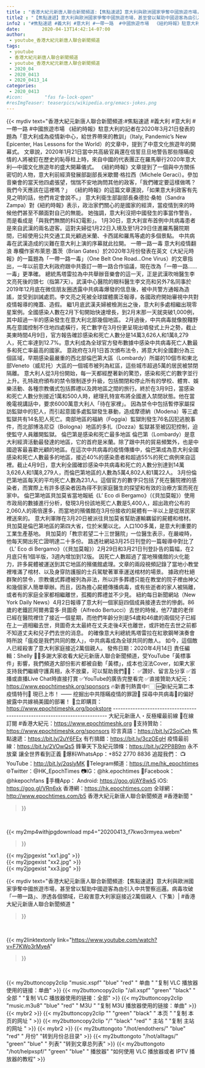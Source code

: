 ```yaml
---
title : "香港大紀元新唐人聯合新聞頻道:【焦點速遞】意大利與歐洲國家爭奪中國旅遊市場，甚至曾以幫助中國遊客為由引入中共警察巡邏。病毒攻破「一帶一路」、滲透各個領域，已殺害意大利家庭接近2萬個親人（下集）| #香港大紀元新唐人聯合新聞頻道 "
title2 : "【焦點速遞】意大利與歐洲國家爭奪中國旅遊市場，甚至曾以幫助中國遊客為由引入中共警察巡邏。病毒攻破「一帶一路」、滲透各個領域，已殺害意大利家庭接近2萬個親人（下集）| #香港大紀元新唐人聯合新聞頻道 "
info2 : "#焦點速遞 #義大利 #意大利 #一帶一路  #中國旅遊市場  《紐約時報》駐意大利的記者在2020年3月21日發表的題為「意大利成為疫情新中心，給世界帶來的教訓」（Italy, Pandemic’s New Epicenter, Has Lessons for the World）的文章中，提到了中意文化旅遊年的開幕式。  文章說，2020年1月21日當中共高級官員還在信誓旦旦地警告那些隱瞞疫情的人將被釘在歷史的恥辱柱上時，來自中國的代表團正在羅馬舉行2020年意大利—中國文化旅遊年的盛大開幕儀式。 《紐約時報》文章提到了一個與中方關係密切的人物，意大利前經濟發展部副部長米歇爾·格拉西（Michele Geraci）。參加音樂會的當天他四處張望，惴惴不安地詢問其他的政客，「我們確定要這樣做嗎？我們今天應該在這裡嗎？」  《紐約時報》的這篇文章還說，「如果意大利政客有先見之明的話，他們肯定會說不。」  意大利衛生部副部長桑德拉·桑帕（Sandra Zampa）對《紐約時報》表示，政治家們關心的是國家的經濟，當疫情到來的時候他們甚至不願面對自己的無能。  她強調，意大利沒把中國發生的事當作警告，而是看成是「與我們無關的科幻電影」。  1月30日，意大利宣布首例中共病毒患者是來自武漢的兩名遊客。這對夫婦從1月22日入境及至1月29日住進羅馬醫院期間，已經使用公共交通工具光顧過米蘭、卡西諾和羅馬等處的多個景點。  中共病毒在武漢造成的災難在意大利上演的序幕就此拉開。  一帶一路一毒 意大利疫情翻浪  專欄作家布萊恩·蓋茨（Brian Gates）於2020年3月份發表在英文《大紀元時報》的一篇題為「一帶一路一毒」（One Belt One Road…One Virus）的文章指出，一年以前意大利政府跟中共簽訂一帶一路合作協議，現在改為「一帶一路……一毒」更準確。  總統馬塔雷拉為中共舉辦音樂會的這一天，正是武漢吹哨醫生李文亮死後的頭七（指第7天）。武漢中心醫院的眼科醫生李文亮和另外7名同事於2019年12月底在微信朋友圈透露中共病毒爆發的信息後，被中共警方通報為造謠，並受到訓誡處罰。李文亮之死被全球媒體廣泛報導，各國政府開始審視中共對疫情報導的掩蓋、造假。  繼1月底武漢夫婦被檢測出之後，意大利多處相繼出現零星案例。全國感染人數在2月下旬開始快速增長，到2月末那一天就突破1,000例，其中超過一半的感染發生在意大利北部幾個地區。  2月過後，中共病毒就像脫韁野馬在意國控制不住地四處橫行，死亡數字在3月份更呈現出噴發式上升之勢，截止美東時間4月9日，官方報告確診感染和死亡人數分是14萬3,626人和1萬8,279人，死亡率達到12.7%。意大利成為全球官方發布數據中感染中共病毒死亡人數最多和死亡率最高的國家。  意政府在3月1日首次頒布法令，將意大利全國劃分為三個區域，早期感染最嚴重的西北部倫巴第大區（Lombardy）所屬的10個市和東北部Veneto（威尼托）大區的一個城市被列為紅區，這些城市超過5萬的居民被禁閉隔離。  意大利人從3月份開始，每一天都經歷著新的驚恐，感染和死亡的數字並行上升。孔特政府頒布的禁令限制逐步升級，包括關閉和停止所有的學校、體育、娛樂活動、各種宗教儀式包括葬禮以及跨地區之間的旅行。終於在3月9日，當感染和死亡人數分別接近1萬和500人時，總理孔特宣布將全國進入禁閉狀態。他在當晚電視講話中，要求6000萬意大利人「待在家裡」。  因為禁令中包括暫停家屬探訪監獄中的犯人，而引起意國多處監獄發生暴動，造成摩德納（Modena）等三處監獄共有14名犯人死亡。南部地區的福納（Foggia）監獄則發生76名囚犯逃脫事件，而北部博洛尼亞（Bologna）地區的多扎（Dozza）監獄甚至被囚犯控制，迫使監守人員離開監獄。  倫巴第是感染和死亡最多地區  倫巴第（Lombardy）是意大利經濟活動最發達的地區，它的首府是米蘭。除了跟中共的貿易頻繁外，也是中國遊客最喜歡光顧的地區。在這次中共病毒的疫情傳播中，倫巴第成為意大利全國感染和死亡人數最多的地區，接近40%的感染患者和超過55%的死亡病例來自這裡。截止4月9日，意大利全國確診感染中共病毒和死亡的人數分別達到14萬3,626人和1萬8,279人，而倫巴第地區的人數為5萬4,802人和1萬22人。  3月份倫巴第地區每天的平均死亡人數為231人。這個官方的數字只包括了死在醫院裡的感染者，而實際上有許多感染者因為得不到家庭醫生的探望和有效的治療方案而死在家中。  倫巴第地區貝加莫省當地報紙《L’ Eco di Bergamo》（《貝加莫報》）使用市政局的數據進行分析，發現3月份該地死亡人數是5,400人，超出政府公布的2,060人的兩倍還多，而當地的殯儀館在3月份接收的屍體有一半以上是從居民家裡送來的。  意大利軍隊在3月20日被派往貝加莫省幫助運輸羈留的屍體和棺材。貝加莫是倫巴第地區的第四大省，位於米蘭以北，人口100多萬，是意大利重要的工業生產基地。  貝加莫的「教宗若望二十三世醫院」一位醫生表示，在嚴峻時，他每天開出死亡證明達二十多份。  路透社網站3月25日刊登的一篇報導中對比了《L’ Eco di Bergamo》（《貝加莫報》）2月29日和3月21日刊登訃告的篇幅，在2月底只有1個半版，3週內增加到12版。  因死亡人數超過了當地殯儀館的火化能力，許多屍體被運送到其它地區的殯儀館處理。文章的兩段視頻記錄了當地小教堂裡堆滿了棺材、以及身穿防護服的士兵駕駛著軍車運送棺材的場景。  據政府杜絕群聚的禁令，宗教儀式葬禮被列為非法，所以許多葬禮只能在教堂的院子裡由神父和幾個家人簡單舉辦。而且，因為擔心屍體傳播病毒，或有些逝者的家人被隔離，或者有的家庭全家都相繼離世，孤獨的葬禮並不少見。  紐約每日新聞網站（New York Daily News）4月2日報導了意大利一個家庭四個成員接連去世的慘劇。86歲的老鐵匠阿爾弗雷多·貝圖奇（Alfredo Bertucci）去世的時候，他77歲的老伴已經在醫院裡住了接近一個星期，而他們年齡分別是54歲和46歲的兩個兒子已經在上一週相繼去世，貝圖奇太太最終在丈夫走後4天也離世，或許她在去世之前都不知道丈夫和兒子們去世的消息。  的確像意大利總統馬塔雷拉在紅歌鋼琴演奏會時所說「瘟疫是我們共同的敵人」，中共病毒成為全球共同的敵人。  如今，這個敵人已經殺害了意大利家庭接近2萬個親人。  發佈日期：2020年4月14日 責任編輯：Shelly  🙏🏻多謝大家收看大紀元新唐人聯合新聞頻道，受YouTube「黃標事件」影響，我們頻道大部份影片都被自動「黃標」，成本也沒法Cover，如果大家支持我們繼續守護真相，永不放棄，可以幫助我們💪🏻： ✅讚好、留言及分享 ✅首播或直播Live Chat時直接打賞 ✅YouTube的廣告完整看完 ✅直接贊助大紀元：https://www.epochtimeshk.org/sponsors  🔥新書刊熱賣中👇🏻 🆕新紀元第二本疫情特刊📔 現已上市！ —— 挖掘出中共隱瞞疫情的罪證🔎  探尋中共病毒🦠的偏好 披露中共嫁禍美國的部署！ 🛒立即購買：https://www.epochtimeshk.org/bookstore  --------------------------------------------------------------------------- 大紀元新唐人・反極權最前線 📰在線訂閱 #香港大紀元：https://www.epochtimeshk.org 💎支持贊助：https://www.epochtimeshk.org/sponsors  珍言真語：https://bit.ly/2SoiCeh 焦點速遞：https://bit.ly/2uY6FEx 有冇搞錯：https://bit.ly/3czOEgH 疫情最前線：https://bit.ly/2VOwQs5 鋒筆天下及紀元頭條：https://bit.ly/2PP8B9m  永不放棄 讓全世界看到正義 📩爆料WhatsApp：+852 2770 8836  追蹤我們： 📺YouTube：http://bit.ly/2qslyMK 📣Telegram頻道：https://t.me/hk_epochtimes 🌐Twitter：@HK_EpochTimes 📷IG：@hk.epochtimes 👥Facebook：@hkepochfans  📲手機App： Android: https://goo.gl/AY8wk5 iOS: https://goo.gl/VRn6xk  香港網：https://hk.epochtimes.com 全球網：http://www.epochtimes.com/b5  香港大紀元新唐人聯合新聞頻道 #香港新聞 "
date:        2020-04-13T14:42:14-07:00
author:
 - youtube_香港大紀元新唐人聯合新聞頻道
tags:
 - youtube
 - 香港大紀元新唐人聯合新聞頻道
 - youtube_香港大紀元新唐人聯合新聞頻道
 - 2020_04
 - 2020_0413
 - 2020_0413_14
categories:
 - 2020_0413
#icon:        "fas fa-lock-open"
#resImgTeaser: teaserpics/wikipedia.org/emacs-jokes.png
---
```


{{< mydiv text="香港大紀元新唐人聯合新聞頻道:#焦點速遞 #義大利 #意大利 #一帶一路  #中國旅遊市場  《紐約時報》駐意大利的記者在2020年3月21日發表的題為「意大利成為疫情新中心，給世界帶來的教訓」（Italy, Pandemic’s New Epicenter, Has Lessons for the World）的文章中，提到了中意文化旅遊年的開幕式。  文章說，2020年1月21日當中共高級官員還在信誓旦旦地警告那些隱瞞疫情的人將被釘在歷史的恥辱柱上時，來自中國的代表團正在羅馬舉行2020年意大利—中國文化旅遊年的盛大開幕儀式。 《紐約時報》文章提到了一個與中方關係密切的人物，意大利前經濟發展部副部長米歇爾·格拉西（Michele Geraci）。參加音樂會的當天他四處張望，惴惴不安地詢問其他的政客，「我們確定要這樣做嗎？我們今天應該在這裡嗎？」  《紐約時報》的這篇文章還說，「如果意大利政客有先見之明的話，他們肯定會說不。」  意大利衛生部副部長桑德拉·桑帕（Sandra Zampa）對《紐約時報》表示，政治家們關心的是國家的經濟，當疫情到來的時候他們甚至不願面對自己的無能。  她強調，意大利沒把中國發生的事當作警告，而是看成是「與我們無關的科幻電影」。  1月30日，意大利宣布首例中共病毒患者是來自武漢的兩名遊客。這對夫婦從1月22日入境及至1月29日住進羅馬醫院期間，已經使用公共交通工具光顧過米蘭、卡西諾和羅馬等處的多個景點。  中共病毒在武漢造成的災難在意大利上演的序幕就此拉開。  一帶一路一毒 意大利疫情翻浪  專欄作家布萊恩·蓋茨（Brian Gates）於2020年3月份發表在英文《大紀元時報》的一篇題為「一帶一路一毒」（One Belt One Road…One Virus）的文章指出，一年以前意大利政府跟中共簽訂一帶一路合作協議，現在改為「一帶一路……一毒」更準確。  總統馬塔雷拉為中共舉辦音樂會的這一天，正是武漢吹哨醫生李文亮死後的頭七（指第7天）。武漢中心醫院的眼科醫生李文亮和另外7名同事於2019年12月底在微信朋友圈透露中共病毒爆發的信息後，被中共警方通報為造謠，並受到訓誡處罰。李文亮之死被全球媒體廣泛報導，各國政府開始審視中共對疫情報導的掩蓋、造假。  繼1月底武漢夫婦被檢測出之後，意大利多處相繼出現零星案例。全國感染人數在2月下旬開始快速增長，到2月末那一天就突破1,000例，其中超過一半的感染發生在意大利北部幾個地區。  2月過後，中共病毒就像脫韁野馬在意國控制不住地四處橫行，死亡數字在3月份更呈現出噴發式上升之勢，截止美東時間4月9日，官方報告確診感染和死亡人數分是14萬3,626人和1萬8,279人，死亡率達到12.7%。意大利成為全球官方發布數據中感染中共病毒死亡人數最多和死亡率最高的國家。  意政府在3月1日首次頒布法令，將意大利全國劃分為三個區域，早期感染最嚴重的西北部倫巴第大區（Lombardy）所屬的10個市和東北部Veneto（威尼托）大區的一個城市被列為紅區，這些城市超過5萬的居民被禁閉隔離。  意大利人從3月份開始，每一天都經歷著新的驚恐，感染和死亡的數字並行上升。孔特政府頒布的禁令限制逐步升級，包括關閉和停止所有的學校、體育、娛樂活動、各種宗教儀式包括葬禮以及跨地區之間的旅行。終於在3月9日，當感染和死亡人數分別接近1萬和500人時，總理孔特宣布將全國進入禁閉狀態。他在當晚電視講話中，要求6000萬意大利人「待在家裡」。  因為禁令中包括暫停家屬探訪監獄中的犯人，而引起意國多處監獄發生暴動，造成摩德納（Modena）等三處監獄共有14名犯人死亡。南部地區的福納（Foggia）監獄則發生76名囚犯逃脫事件，而北部博洛尼亞（Bologna）地區的多扎（Dozza）監獄甚至被囚犯控制，迫使監守人員離開監獄。  倫巴第是感染和死亡最多地區  倫巴第（Lombardy）是意大利經濟活動最發達的地區，它的首府是米蘭。除了跟中共的貿易頻繁外，也是中國遊客最喜歡光顧的地區。在這次中共病毒的疫情傳播中，倫巴第成為意大利全國感染和死亡人數最多的地區，接近40%的感染患者和超過55%的死亡病例來自這裡。截止4月9日，意大利全國確診感染中共病毒和死亡的人數分別達到14萬3,626人和1萬8,279人，而倫巴第地區的人數為5萬4,802人和1萬22人。  3月份倫巴第地區每天的平均死亡人數為231人。這個官方的數字只包括了死在醫院裡的感染者，而實際上有許多感染者因為得不到家庭醫生的探望和有效的治療方案而死在家中。  倫巴第地區貝加莫省當地報紙《L’ Eco di Bergamo》（《貝加莫報》）使用市政局的數據進行分析，發現3月份該地死亡人數是5,400人，超出政府公布的2,060人的兩倍還多，而當地的殯儀館在3月份接收的屍體有一半以上是從居民家裡送來的。  意大利軍隊在3月20日被派往貝加莫省幫助運輸羈留的屍體和棺材。貝加莫是倫巴第地區的第四大省，位於米蘭以北，人口100多萬，是意大利重要的工業生產基地。  貝加莫的「教宗若望二十三世醫院」一位醫生表示，在嚴峻時，他每天開出死亡證明達二十多份。  路透社網站3月25日刊登的一篇報導中對比了《L’ Eco di Bergamo》（《貝加莫報》）2月29日和3月21日刊登訃告的篇幅，在2月底只有1個半版，3週內增加到12版。  因死亡人數超過了當地殯儀館的火化能力，許多屍體被運送到其它地區的殯儀館處理。文章的兩段視頻記錄了當地小教堂裡堆滿了棺材、以及身穿防護服的士兵駕駛著軍車運送棺材的場景。  據政府杜絕群聚的禁令，宗教儀式葬禮被列為非法，所以許多葬禮只能在教堂的院子裡由神父和幾個家人簡單舉辦。而且，因為擔心屍體傳播病毒，或有些逝者的家人被隔離，或者有的家庭全家都相繼離世，孤獨的葬禮並不少見。  紐約每日新聞網站（New York Daily News）4月2日報導了意大利一個家庭四個成員接連去世的慘劇。86歲的老鐵匠阿爾弗雷多·貝圖奇（Alfredo Bertucci）去世的時候，他77歲的老伴已經在醫院裡住了接近一個星期，而他們年齡分別是54歲和46歲的兩個兒子已經在上一週相繼去世，貝圖奇太太最終在丈夫走後4天也離世，或許她在去世之前都不知道丈夫和兒子們去世的消息。  的確像意大利總統馬塔雷拉在紅歌鋼琴演奏會時所說「瘟疫是我們共同的敵人」，中共病毒成為全球共同的敵人。  如今，這個敵人已經殺害了意大利家庭接近2萬個親人。  發佈日期：2020年4月14日 責任編輯：Shelly  🙏🏻多謝大家收看大紀元新唐人聯合新聞頻道，受YouTube「黃標事件」影響，我們頻道大部份影片都被自動「黃標」，成本也沒法Cover，如果大家支持我們繼續守護真相，永不放棄，可以幫助我們💪🏻： ✅讚好、留言及分享 ✅首播或直播Live Chat時直接打賞 ✅YouTube的廣告完整看完 ✅直接贊助大紀元：https://www.epochtimeshk.org/sponsors  🔥新書刊熱賣中👇🏻 🆕新紀元第二本疫情特刊📔 現已上市！ —— 挖掘出中共隱瞞疫情的罪證🔎  探尋中共病毒🦠的偏好 披露中共嫁禍美國的部署！ 🛒立即購買：https://www.epochtimeshk.org/bookstore  --------------------------------------------------------------------------- 大紀元新唐人・反極權最前線 📰在線訂閱 #香港大紀元：https://www.epochtimeshk.org 💎支持贊助：https://www.epochtimeshk.org/sponsors  珍言真語：https://bit.ly/2SoiCeh 焦點速遞：https://bit.ly/2uY6FEx 有冇搞錯：https://bit.ly/3czOEgH 疫情最前線：https://bit.ly/2VOwQs5 鋒筆天下及紀元頭條：https://bit.ly/2PP8B9m  永不放棄 讓全世界看到正義 📩爆料WhatsApp：+852 2770 8836  追蹤我們： 📺YouTube：http://bit.ly/2qslyMK 📣Telegram頻道：https://t.me/hk_epochtimes 🌐Twitter：@HK_EpochTimes 📷IG：@hk.epochtimes 👥Facebook：@hkepochfans  📲手機App： Android: https://goo.gl/AY8wk5 iOS: https://goo.gl/VRn6xk  香港網：https://hk.epochtimes.com 全球網：http://www.epochtimes.com/b5  香港大紀元新唐人聯合新聞頻道 #香港新聞 "
>}}
<br>


{{< my2mp4withjpgdownload mp4="20200413_f7kwo3rmyea.webm"
>}}

{{< my2jpgexist "xx1.jpg" >}}<br>
{{< my2jpgexist "xx2.jpg" >}}<br>
{{< my2jpgexist "xx3.jpg" >}}<br>



{{< mydiv text="香港大紀元新唐人聯合新聞頻道:【焦點速遞】意大利與歐洲國家爭奪中國旅遊市場，甚至曾以幫助中國遊客為由引入中共警察巡邏。病毒攻破「一帶一路」、滲透各個領域，已殺害意大利家庭接近2萬個親人（下集）| #香港大紀元新唐人聯合新聞頻道 "
>}}
<br>

{{< my2linktextonly link="https://www.youtube.com/watch?v=F7KWo3rMyeA"
>}}


<br>

{{< my2buttoncopy2clip "music.xspf"        "blue"   "red"    " 单曲 "  "复制 VLC 播放器使用的链接：单曲" >}} {{< my2buttoncopy2clip "/all.xspf"         "green"  "black"  " 全部 "  "复制 VLC 播放器使用的链接：全部" >}} {{< my2buttoncopy2clip "music.m3u8"        "blue"   "red"    " M3U  "    "复制 M3U 播放器使用的链接：单曲" >}} {{< mybr2 >}} {{< my2buttoncopy2clip ""                  "green"  "black"  " 本页 "    "复制 本页的网址 " >}} {{< my2buttoncopy2clip "/"                 "black"  "red"    " 主站 "    "复制 主站的网址 " >}} {{< mybr2 >}} {{< my2buttongoto      "/hot/endothers/"   "blue"   "red"    " 月份"   "转到月份总目录" >}} {{< my2buttongoto      "/hot/alltags/"     "green"  "blue"   " 列表"   "转到文章总列表" >}} {{< my2buttongoto      "/hot/helpxspf/"    "green"  "blue"   " 播放器" "如何使用 VLC 播放器或者 IPTV 播放器的教程" >}} 
